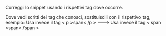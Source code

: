 Correggi lo snippet usando i rispettivi tag dove occorre.

Dove vedi scritti dei tag che conosci, sostituiscili con il rispettivo tag, esempio: Usa invece il tag < p >span< /p > ---> Usa invece il tag < span >span< /span >
